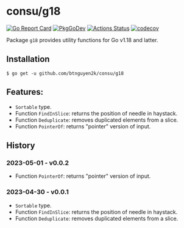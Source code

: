 # consu/g18

[![Go Report Card](https://goreportcard.com/badge/github.com/btnguyen2k/consu)](https://goreportcard.com/report/github.com/btnguyen2k/consu)
[![PkgGoDev](https://pkg.go.dev/badge/github.com/btnguyen2k/consu/g18)](https://pkg.go.dev/github.com/btnguyen2k/consu/g18)
[![Actions Status](https://github.com/btnguyen2k/consu/workflows/g18/badge.svg)](https://github.com/btnguyen2k/consu/actions)
[![codecov](https://codecov.io/gh/btnguyen2k/consu/branch/g18/graph/badge.svg?token=PWSL21DE1D)](https://app.codecov.io/gh/btnguyen2k/consu/tree/g18/g18)

Package `g18` provides utility functions for Go v1.18 and latter.

## Installation

```shell
$ go get -u github.com/btnguyen2k/consu/g18
```

## Features:

- `Sortable` type.
- Function `FindInSlice`: returns the position of needle in haystack.
- Function `Deduplicate`: removes duplicated elements from a slice.
- Function `PointerOf`: returns "pointer" version of input.

## History

### 2023-05-01 - v0.0.2

- Function `PointerOf`: returns "pointer" version of input.

### 2023-04-30 - v0.0.1

- `Sortable` type.
- Function `FindInSlice`: returns the position of needle in haystack.
- Function `Deduplicate`: removes duplicated elements from a slice.
